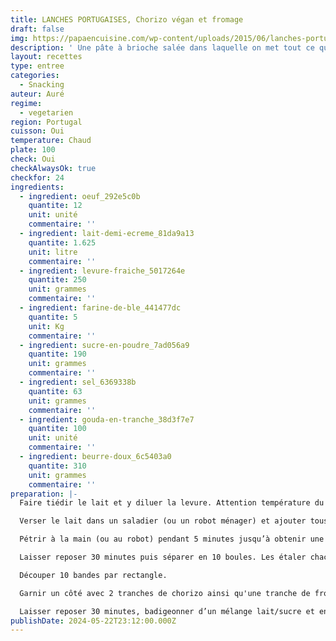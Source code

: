 ```yaml
---
title: LANCHES PORTUGAISES, Chorizo végan et fromage
draft: false
img: https://papaencuisine.com/wp-content/uploads/2015/06/lanches-portugaises-9.jpg
description: ' Une pâte à brioche salée dans laquelle on met tout ce qu’on veut'
layout: recettes
type: entree
categories:
  - Snacking
auteur: Auré
regime:
  - vegetarien
region: Portugal
cuisson: Oui
temperature: Chaud
plate: 100
check: Oui
checkAlwaysOk: true
checkfor: 24
ingredients:
  - ingredient: oeuf_292e5c0b
    quantite: 12
    unit: unité
    commentaire: ''
  - ingredient: lait-demi-ecreme_81da9a13
    quantite: 1.625
    unit: litre
    commentaire: ''
  - ingredient: levure-fraiche_5017264e
    quantite: 250
    unit: grammes
    commentaire: ''
  - ingredient: farine-de-ble_441477dc
    quantite: 5
    unit: Kg
    commentaire: ''
  - ingredient: sucre-en-poudre_7ad056a9
    quantite: 190
    unit: grammes
    commentaire: ''
  - ingredient: sel_6369338b
    quantite: 63
    unit: grammes
    commentaire: ''
  - ingredient: gouda-en-tranche_38d3f7e7
    quantite: 100
    unit: unité
    commentaire: ''
  - ingredient: beurre-doux_6c5403a0
    quantite: 310
    unit: grammes
    commentaire: ''
preparation: |-
  Faire tiédir le lait et y diluer la levure. Attention température du lait entre 38 à 43 °C. Mélanger et laisser reposer 15 minutes.

  Verser le lait dans un saladier (ou un robot ménager) et ajouter tous les ingrédients en finissant par le sel.

  Pétrir à la main (ou au robot) pendant 5 minutes jusqu’à obtenir une boule homogène.

  Laisser reposer 30 minutes puis séparer en 10 boules. Les étaler chacune en un grand rectangle.

  Découper 10 bandes par rectangle.

  Garnir un côté avec 2 tranches de chorizo ainsi qu'une tranche de fromage et replier la bande sur elle même.

  Laisser reposer 30 minutes, badigeonner d’un mélange lait/sucre et enfourner 20 minutes à 180° en surveillant la cuisson.
publishDate: 2024-05-22T23:12:00.000Z
---
```

